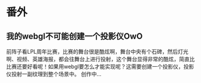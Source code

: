 # 番外
## 我的webgl不可能创建一个投影仪OwO
前阵子看LPL周年比赛，比赛的舞台很是酷炫啊，舞台中央有个石碑，然后灯光啊、视频、英雄海报，都会往舞台上进行投射，这个舞台显得非常的酷炫，简直比比赛还要好看呢！如果用webgl要怎么才能实现呢？这需要创建一个投影仪，投影仪投射一副纹理到整个场景中。
创作中...



